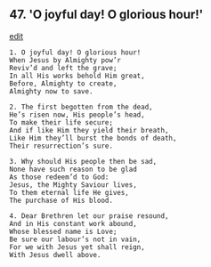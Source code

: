 
## 47.  'O joyful day! O glorious hour!'
[edit](https://docs.google.com/document/d/1Ai4GEW9Mvb2RKAdItHjdPVHjDcYTMCHU/edit?mode=html)



    1. O joyful day! O glorious hour!
    When Jesus by Almighty pow’r
    Reviv’d and left the grave;
    In all His works behold Him great,
    Before, Almighty to create,
    Almighty now to save.

    2. The first begotten from the dead,
    He’s risen now, His people’s head,
    To make their life secure;
    And if like Him they yield their breath, 
    Like Him they’ll burst the bonds of death, 
    Their resurrection’s sure.

    3. Why should His people then be sad,
    None have such reason to be glad
    As those redeem’d to God:
    Jesus, the Mighty Saviour lives,
    To them eternal life He gives,
    The purchase of His blood.

    4. Dear Brethren let our praise resound,
    And in His constant work abound,
    Whose blessed name is Love;
    Be sure our labour’s not in vain,
    For we with Jesus yet shall reign,
    With Jesus dwell above.

